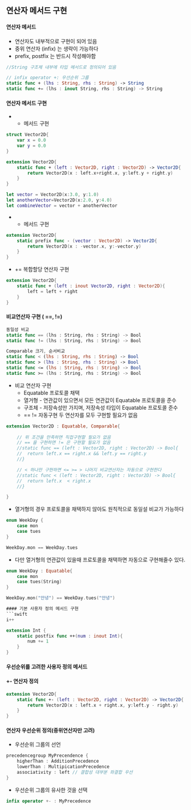 ## 연산자 메서드 구현
#### 연산자 메서드 
- 연산자도 내부적으로 구현이 되어 있음
- 중위 연산자 (infix) 는 생략이 가능하다
- prefix, postfix 는 반드시 작성해야함
```swift
//String 구조체 내부에 타입 메서드로 정의되어 있음

// infix operator +: 우선순위 그룹
static func + (lhs : String, rhs : String) -> String 
static func += (lhs : inout String, rhs : String) -> String
```
#### 연산자 메서드 구현
- + 메서드 구현
```swift
struct Vector2D{
	var x = 0.0
	var y = 0.0
}

extension Vector2D{
	static func + (left : Vector2D, right : Vector2D) -> Vector2D{
		return Vector2D(x : left.x+right.x, y:left.y + right.y)
	}
}

let vector = Vector2D(x:3.0, y:1.0)
let anotherVector=Vector2D(x:2.0, y:4.0)
let combineVector = vector + anotherVector

```

- - 메서드 구현 
```swift
extension Vector2D{
	static prefix func - (vector : Vector2D) -> Vector2D{
		return Vector2D(x : -vector.x, y:-vector.y)
	}
}
```

- += 복합할당 연산자 구현
```swift
extension Vector2D{
	static func + (left : inout Vector2D, right : Vector2D){
		left = left + right
	}
}
```

#### 비교연산자 구현 ( ==, !=)
```swift
동일성 비교
static func == (lhs : String, rhs : String) -> Bool
static func != (lhs : String, rhs : String) -> Bool

Comparable 크기, 순서비교 
static func < (lhs : String, rhs : String) -> Bool
static func > (lhs : String, rhs : String) -> Bool
static func <= (lhs : String, rhs : String) -> Bool
static func >= (lhs : String, rhs : String) -> Bool
```

- 비교 연산자 구현
	- Equatable 프로토콜 채택
	- 열거형 - 연관값이 있으면서 모든 연관값이 Equatable 프로토콜을 준수
	- 구조체 - 저장속성만 가지며, 저장속성 타입이 Equatable 프로토콜 준수
	- == != 자동구현 두 연산자를 모두 구현할 필요가 없음
```swift
extension Vector2D : Equatable, Comparable{
	
	// 위 조건을 만족하면 직접구현할 필요가 없음 
	// == 을 구현하면 != 은 구현할 필요가 없음
	//static func == (left : Vector2D, right : Vector2D) -> Bool{
	//	return left.x == right.x && left.y == right.y
	//}

	// < 하나만 구현하면 <= >= > 나머지 비교연산자는 자동으로 구현한다
	//static func < (left : Vector2D, right : Vector2D) -> Bool{
	//	return left.x  < right.x 
	//}

}
```

- 열거형의 경우 프로토콜을 채택하지 않아도 원칙적으로 동일설 비교가 가능하다
```swift
enum WeekDay {
	case mon
	case tues
}

WeekDay.mon == WeekDay.tues
```

- 다만 열거형의 연관값이 있을때  프로토콜을 채택하면 자동으로 구현해줄수 있다.
```swift
enum WeekDay : Equatable{
	case mon
	case tues(String)
}

WeekDay.mon("안녕") == WeekDay.tues("안녕")

#### 기본 사용자 정의 메서드 구현 
```swift
i++ 

extension Int {
	static postfix func ++(num : inout Int){
		num += 1
	}
}
```

#### 우선순위를 고려한 사용자 정의 메서드
#### +- 연산자 정의
```swift
extension Vector2D{
	static func +- (left : Vector2D, right : Vector2D) -> Vector2D{
		return Vector2D(x : left.x + right.x, y:left.y - right.y)
	}
}
```

#### 연산자 우선순위 정의(중위연산자만 고려)
- 우선순위 그룹의 선언
```swift
precedencegroup MyPrecendence {
	higherThan : AdditionPrecedence
	lowerThan : MultipicationPrecedence 
	associativity : left // 결합성 대부분 좌결합 우선
}
```
- 우선순위 그룹의 유사한 것을 선택
```swift
infix operator +- : MyPrecedence
```
